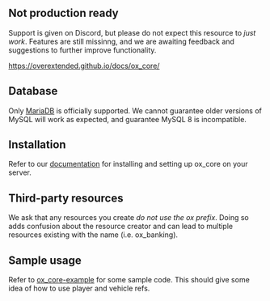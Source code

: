 ## Not production ready

Support is given on Discord, but please do not expect this resource to _just work_.
Features are still missinng, and we are awaiting feedback and suggestions to further improve functionality.

https://overextended.github.io/docs/ox_core/

## Database

Only [MariaDB](https://mariadb.com/downloads/) is officially supported.
We cannot guarantee older versions of MySQL will work as expected, and guarantee MySQL 8 is incompatible.

## Installation

Refer to our [documentation](https://overextended.github.io/docs/ox_core/) for installing and setting up ox_core on your server.

## Third-party resources

We ask that any resources you create _do not use the ox prefix_.
Doing so adds confusion about the resource creator and can lead to multiple resources existing with the name (i.e. ox_banking).

## Sample usage

Refer to [ox_core-example](https://github.com/overextended/ox_core-example) for some sample code. This should give some idea of how to use player and vehicle refs.
